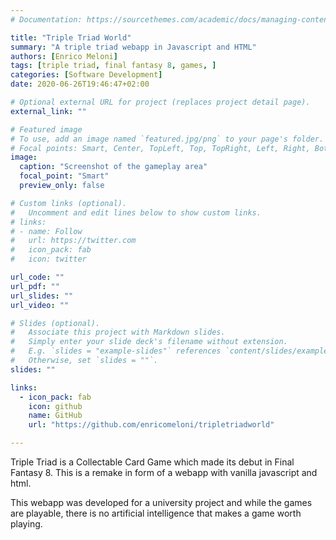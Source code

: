 ```yaml
---
# Documentation: https://sourcethemes.com/academic/docs/managing-content/

title: "Triple Triad World"
summary: "A triple triad webapp in Javascript and HTML"
authors: [Enrico Meloni]
tags: [triple triad, final fantasy 8, games, ]
categories: [Software Development]
date: 2020-06-26T19:46:47+02:00

# Optional external URL for project (replaces project detail page).
external_link: ""

# Featured image
# To use, add an image named `featured.jpg/png` to your page's folder.
# Focal points: Smart, Center, TopLeft, Top, TopRight, Left, Right, BottomLeft, Bottom, BottomRight.
image:
  caption: "Screenshot of the gameplay area"
  focal_point: "Smart"
  preview_only: false

# Custom links (optional).
#   Uncomment and edit lines below to show custom links.
# links:
# - name: Follow
#   url: https://twitter.com
#   icon_pack: fab
#   icon: twitter

url_code: ""
url_pdf: ""
url_slides: ""
url_video: ""

# Slides (optional).
#   Associate this project with Markdown slides.
#   Simply enter your slide deck's filename without extension.
#   E.g. `slides = "example-slides"` references `content/slides/example-slides.md`.
#   Otherwise, set `slides = ""`.
slides: ""

links:
  - icon_pack: fab
    icon: github
    name: GitHub
    url: "https://github.com/enricomeloni/tripletriadworld"

---
```


Triple Triad is a Collectable Card Game which made its debut in Final Fantasy 8. This is a remake in form of a webapp with vanilla javascript and html.

This webapp was developed for a university project and while the games are playable, there is no artificial intelligence that makes a game worth playing.